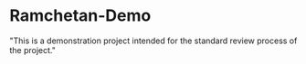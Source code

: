 # Ramchetan-Demo
"This is a demonstration project intended for the standard review process of the project."
